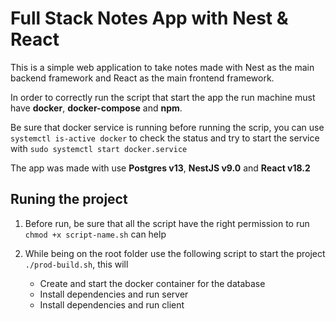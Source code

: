 # Full Stack Notes App with Nest & React

This is a simple web application to take notes made with Nest as the main backend framework and React as the main frontend framework.

In order to correctly run the script that start the app the run machine must have __docker__, __docker-compose__ and __npm__.

Be sure that docker service is running before running the scrip, you can use `systemctl is-active docker` to check the status and try to start the service with `sudo systemctl start docker.service`

The app was made with use __Postgres v13__, __NestJS v9.0__ and __React v18.2__

## Runing the project

1. Before run, be sure that all the script have the right permission to run `chmod +x script-name.sh` can help

2. While being on the root folder use the following script to start the project `./prod-build.sh`, this will

    - Create and start the docker container for the database
    - Install dependencies and run server
    - Install dependencies and run client
